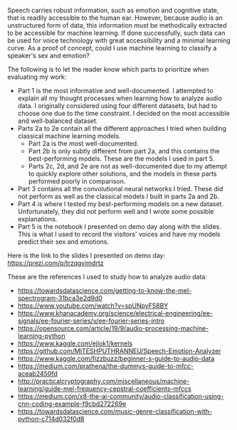 Speech carries robust information, such as emotion and cognitive state, that is readily accessible to the human ear. However, because audio is an unstructured form of data, this information must be methodically extracted to be accessible for machine learning. If done successfully, such data can be used for voice technology with great accessibility and a minimal learning curve. As a proof of concept, could I use machine learning to classify a speaker's sex and emotion?

The following is to let the reader know which parts to prioritize when evaluating my work:
- Part 1 is the most informative and well-documented. I attempted to explain all my thought processes when learning how to analyze audio data. I originally considered using four different datasets, but had to choose one due to the time constraint. I decided on the most accessible and well-balanced dataset.
- Parts 2a to 2e contain all the different approaches I tried when building classical machine learning models. 
	- Part 2a is the most well-documented.
	- Part 2b is only subtly different from part 2a, and this contains the best-performing models. These are the models I used in part 5.
	- Parts 2c, 2d, and 2e are not as well-documented due to my attempt to quickly explore other solutions, and the models in these parts performed poorly in comparison.
- Part 3 contains all the convolutional neural networks I tried. These did not perform as well as the classical models I built in parts 2a and 2b.
- Part 4 is where I tested my best-performing models on a new dataset. Unfortunately, they did not perform well and I wrote some possible explanations.
- Part 5 is the notebook I presented on demo day along with the slides. This is what I used to record the visitors' voices and have my models predict their sex and emotions.

Here is the link to the slides I presented on demo day: https://prezi.com/p/trzqgvimdrtz

These are the references I used to study how to analyze audio data:
- https://towardsdatascience.com/getting-to-know-the-mel-spectrogram-31bca3e2d9d0
- https://www.youtube.com/watch?v=spUNpyF58BY
- https://www.khanacademy.org/science/electrical-engineering/ee-signals/ee-fourier-series/v/ee-fourier-series-intro
- https://opensource.com/article/19/9/audio-processing-machine-learning-python
- https://www.kaggle.com/ejlok1/kernels
- https://github.com/MITESHPUTHRANNEU/Speech-Emotion-Analyzer
- https://www.kaggle.com/fizzbuzz/beginner-s-guide-to-audio-data
- https://medium.com/prathena/the-dummys-guide-to-mfcc-aceab2450fd
- http://practicalcryptography.com/miscellaneous/machine-learning/guide-mel-frequency-cepstral-coefficients-mfccs
- https://medium.com/x8-the-ai-community/audio-classification-using-cnn-coding-example-f9cbd272269e
- https://towardsdatascience.com/music-genre-classification-with-python-c714d032f0d8
